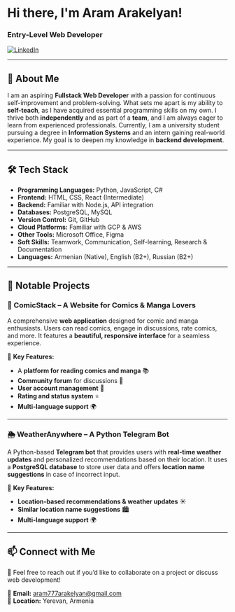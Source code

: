 # Hi there, I'm Aram Arakelyan!

### Entry-Level Web Developer

[![LinkedIn](https://img.shields.io/badge/LinkedIn-Profile-blue?style=flat&logo=linkedin)](https://www.linkedin.com/in/aram-arakelyan-632227282/)

---

## 🚀 About Me
I am an aspiring **Fullstack Web Developer** with a passion for continuous self-improvement and problem-solving. What sets me apart is my ability to **self-teach**, as I have acquired essential programming skills on my own. I thrive both **independently** and as part of a **team**, and I am always eager to learn from experienced professionals. Currently, I am a university student pursuing a degree in **Information Systems** and an intern gaining real-world experience. My goal is to deepen my knowledge in **backend development**.

---

## 🛠️ Tech Stack
- **Programming Languages:** Python, JavaScript, C#
- **Frontend:** HTML, CSS, React (Intermediate)
- **Backend:** Familiar with Node.js, API integration
- **Databases:** PostgreSQL, MySQL
- **Version Control:** Git, GitHub
- **Cloud Platforms:** Familiar with GCP & AWS
- **Other Tools:** Microsoft Office, Figma
- **Soft Skills:** Teamwork, Communication, Self-learning, Research & Documentation
- **Languages:** Armenian (Native), English (B2+), Russian (B2+)

---

## 🌟 Notable Projects
### **📖 ComicStack – A Website for Comics & Manga Lovers**
A comprehensive **web application** designed for comic and manga enthusiasts. Users can read comics, engage in discussions, rate comics, and more. It features a **beautiful, responsive interface** for a seamless experience.

🔹 **Key Features:**
- A **platform for reading comics and manga** 📚
- **Community forum** for discussions 💬
- **User account management** 👤
- **Rating and status system** ⭐
- **Multi-language support** 🌍

---

### **🌦 WeatherAnywhere – A Python Telegram Bot**
A Python-based **Telegram bot** that provides users with **real-time weather updates** and personalized recommendations based on their location. It uses a **PostgreSQL database** to store user data and offers **location name suggestions** in case of incorrect input.

🔹 **Key Features:**
- **Location-based recommendations & weather updates** ☀️
- **Similar location name suggestions** 🏙
- **Multi-language support** 🌍

---

## 📫 Connect with Me
💬 Feel free to reach out if you’d like to collaborate on a project or discuss web development!

📧 **Email:** aram777arakelyan@gmail.com  
📍 **Location:** Yerevan, Armenia  

